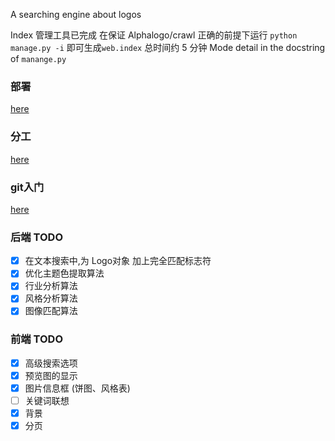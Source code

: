 A searching engine about logos

Index 管理工具已完成
在保证 Alphalogo/crawl 正确的前提下运行 `python manage.py -i` 即可生成`web.index`
总时间约 5 分钟
Mode detail in the docstring of `manange.py`

### 部署
[here](docs/deployment.md)

### 分工
[here](docs/guideline.md)

### git入门
[here](docs/usage.md)

### 后端 TODO
- [x] 在文本搜索中,为 Logo对象 加上完全匹配标志符
- [x] 优化主题色提取算法
- [x] 行业分析算法
- [x] 风格分析算法
- [x] 图像匹配算法

### 前端 TODO
- [x] 高级搜索选项
- [x] 预览图的显示
- [x] 图片信息框 (饼图、风格表)
- [ ] 关键词联想
- [x] 背景
- [x] 分页
